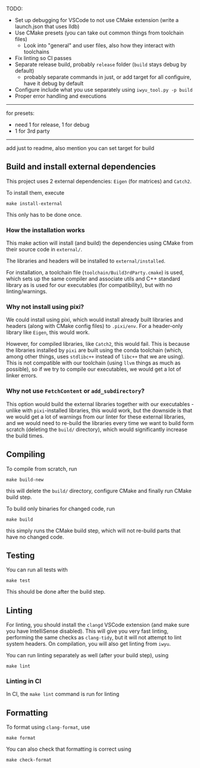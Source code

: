 TODO:
* Set up debugging for VSCode to not use CMake extension (write a launch.json that uses lldb)
* Use CMake presets (you can take out common things from toolchain files)
  * Look into "general" and user files, also how they interact with toolchains
* Fix linting so CI passes 
* Separate release build, probably `release` folder (`build` stays debug by default)
  * probably separate commands in just, or add target for all configuire, have it debug by default
* Configure include what you use separately using `iwyu_tool.py -p build`
* Proper error handling and executions


---

for presets:
  * need 1 for release, 1 for debug
  * 1 for 3rd party


---
add just to readme, also mention you can set target for build

## Build and install external dependencies

This project uses 2 external dependencies: `Eigen` (for matrices) and `Catch2`.

To install them, execute

```
make install-external
```

This only has to be done once.


### How the installation works

This make action will install (and build) the dependencies using CMake from their source code in `external/`.

The libraries and headers will be installed to `external/installed`.

For installation, a toolchain file (`toolchain/Build3rdParty.cmake`) is used, which sets up the same compiler and associate utils and C++ standard library as is used for our executables (for compatibility), but with no linting/warnings.

### Why not install using pixi?

We could install using pixi, which would install already built libraries and headers (along with CMake config files) to `.pixi/env`. For a header-only library like `Eigen`, this would work.

However, for compiled libraries, like `Catch2`, this would fail. This is because the libraries installed by `pixi` are built using the conda toolchain (which, among other things, uses `stdlibc++` instead of `libc++` that we are using). This is not compatible with our toolchain (using `llvm` things as much as possible), so if we try to compile our executables, we would get a lot of linker errors.

### Why not use `FetchContent` or `add_subdirectory`?

This option would build the external libraries together with our executables - unlike with `pixi`-installed libraries, this would work, but the downside is that we would get a lot of warnings from our linter for these external libraries, and we would need to re-build the libraries every time we want to build form scratch (deleting the `build/` directory), which would significantly increase the build times.

## Compiling

To compile from scratch, run

```
make build-new
```

this will delete the `build/` directory, configure CMake and finally run CMake build step.

To build only binaries for changed code, run

```
make build
```

this simply runs the CMake build step, which will not re-build parts that have no changed code.

## Testing

You can run all tests with

```
make test
```

This should be done after the build step.

## Linting

For linting, you should install the `clangd` VSCode extension (and make sure you have IntelliSense disabled). This
will give you very fast linting, performing the same checks as `clang-tidy`, but it will not attempt to lint
system headers. On compilation, you will also get linting from `iwyu`.

You can run linting separately as well (after your build step), using

```
make lint
```

### Linting in CI

In CI, the `make lint` command is run for linting

## Formatting

To format using `clang-format`, use

```
make format
```

You can also check that formatting is correct using

```
make check-format
```
